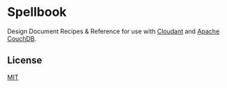 # Spellbook

Design Document Recipes &amp; Reference for use with
[Cloudant](http://cloudant.com/) and [Apache CouchDB](http://couchdb.apache.org/).

## License

[MIT](http://opensource.org/licenses/mit)
